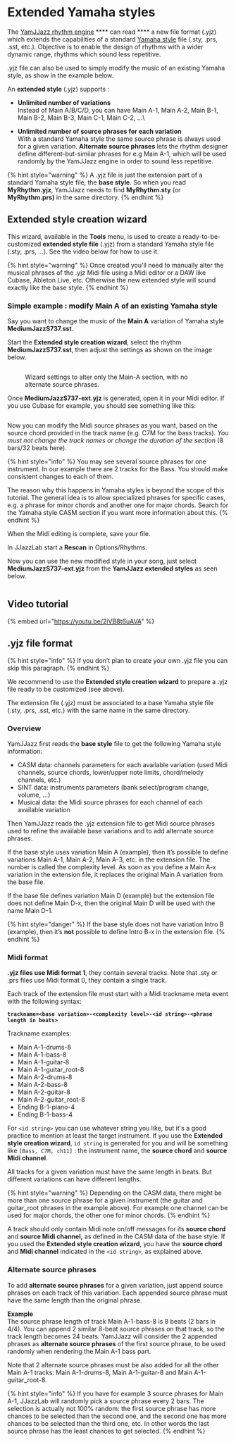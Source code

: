 # Extended Yamaha styles

The [YamJJazz rhythm engine](./) **** can read **** a new file format (.yjz) which extends the capabilities of a standard [Yamaha style](yamaha-styles.md) file (.sty, .prs, .sst, etc.). Objective is to enable the design of rhythms with a wider dynamic range, rhythms which sound less repetitive.

.yjz file can also be used to simply modify the music of an existing Yamaha style, as show in the example below.

An **extended style** (.yjz) supports :

* **Unlimited number of variations**\
  Instead of Main A/B/C/D, you can have Main A-1, Main A-2, Main B-1, Main B-2, Main B-3, Main C-1, Main C-2, …\

* **Unlimited number of source phrases for each variation**\
  With a standard Yamaha style the same source phrase is always used for a given variation.  **Alternate source phrases** lets the rhythm designer define different-but-similar phrases for e.g Main A-1, which will be used randomly by the YamJJazz engine in order to sound less repetitive.

{% hint style="warning" %}
A .yjz file is just the extension part of a standard Yamaha style file, the **base style**. So when you read **MyRhythm.yjz**, YamJJazz needs to find **MyRhythm.sty** (or **MyRhythm.prs)** in the same directory.
{% endhint %}

## Extended style creation wizard

This wizard, available in the **Tools** menu, is used to create a ready-to-be-customized **extended style file** (.yjz) from a standard Yamaha style file (.sty, .prs, ...). See the  video below for how to use it.

{% hint style="warning" %}
Once created you'll need to manually alter the musical phrases of the .yjz Midi file using a Midi editor or a DAW like Cubase, Ableton Live, etc. Otherwise the new extended style will sound exactly like the base style.
{% endhint %}

### Simple example : modify Main A of an existing Yamaha style

Say you want to change the music of the **Main A** variation of Yamaha style **MediumJazzS737.sst**.

Start the **Extended style creation wizard**, select the rhythm **MediumJazzS737.sst**, then adjust the settings as shown on the image below.

<figure><img src="../../.gitbook/assets/2023-01-03 16_45_42-Extended style creation wizard.png" alt=""><figcaption><p>Wizard settings to alter only the Main-A section, with no alternate source phrases.</p></figcaption></figure>

Once **MediumJazzS737-ext.yjz** is generated, open it in your Midi editor. If you use Cubase for example, you should see something like this:

<figure><img src="../../.gitbook/assets/2023-01-03 16_59_55-Cubase AI 7 - [Cubase AI 7 Project - Untitled1].png" alt=""><figcaption></figcaption></figure>

Now you can modify the Midi source phrases as you want, based on the source chord provided in the track name (e.g. C7M for the bass tracks). _You must not change the track names or change the duration of the section_ (8 bars/32 beats here).

{% hint style="info" %}
You may see several source phrases for one instrument. In our example there are 2 tracks for the Bass. You should make consistent changes to each of them.&#x20;

The reason why this happens in Yamaha styles is beyond the scope of this tutorial. The general idea is to allow specialized phrases for specific cases, e.g. a phrase for minor chords and another one for major chords. Search for the Yamaha style CASM section if you want more information about this.
{% endhint %}

When the Midi editing is complete, save your file.&#x20;

In JJazzLab start a **Rescan** in Options/Rhythms.

Now you can use the new modified style in your song, just select **MediumJazzS737-ext.yjz** from the **YamJJazz extended styles** as seen below.&#x20;

<figure><img src="../../.gitbook/assets/2023-01-03 17_49_15-JJazzLab  3.2.1.png" alt=""><figcaption></figcaption></figure>

## Video tutorial

{% embed url="https://youtu.be/2iVB8t6uAVA" %}

## .yjz file format <a href="#yjz-extension-file-format" id="yjz-extension-file-format"></a>

{% hint style="info" %}
If you don’t plan to create your own .yjz file you can skip this paragraph.
{% endhint %}

We recommend to use the **Extended style creation wizard** to prepare a .yjz file ready to be customized (see above).

The extension file (.yjz) must be associated to a base Yamaha style file (.sty, .prs, .sst, etc.) with the same name in the same directory.

### Overview <a href="#overview" id="overview"></a>

YamJJazz first reads the **base style** file to get the following Yamaha style information:

* CASM data: channels parameters for each available variation (used Midi channels, source chords, lower/upper note limits, chord/melody channels, etc.)
* SINT data: instruments parameters (bank select/program change, volume, …)
* Musical data: the Midi source phrases for each channel of each available variation

Then YamJJazz reads the .yjz extension file to get Midi source phrases used to refine the available base variations and to add alternate source phrases.

If the base style uses variation Main A (example), then it’s possible to define variations Main A-1, Main A-2, Main A-3, etc. in the extension file. The number is called the complexity level. As soon as you define a Main A-x variation in the extension file, it replaces the original Main A variation from the base file.

If the base file defines variation Main D (example) but the extension file does not define Main D-x, then the original Main D will be used with the name Main D-1.

{% hint style="danger" %}
If the base style does not have variation Intro B (example), then it’s **not** possible to define Intro B-x in the extension file.
{% endhint %}

### Midi format <a href="#midi-format" id="midi-format"></a>

**.yjz files use Midi format 1**, they contain several tracks. Note that .sty or .prs files use Midi format 0, they contain a single track.

Each track of the extension file must start with a Midi trackname meta event with the following syntax:

**`trackname=<base variation>-<complexity level>-<id string>-<phrase length in beats>`**

Trackname examples:

* Main A-1-drums-8
* Main A-1-bass-8
* Main A-1-guitar-8
* Main A-1-guitar\_root-8
* Main A-2-drums-8
* Main A-2-bass-8
* Main A-2-guitar-8
* Main A-2-guitar\_root-8
* Ending B-1-piano-4
* Ending B-1-bass-4

For `<id string>` you can use whatever string you like, but it's a good practice to mention at least the target instrument. If you use the **Extended style creation wizard**, `id string` is generated for you and will be something like `[Bass, C7M, ch11]` : the instrument name, the **source chord** and **source Midi channel**.

All tracks for a given variation must have the same length in beats. But different variations can have different lengths.

{% hint style="warning" %}
Depending on the CASM data, there might be more than one source phrase for a given instrument (the guitar and guitar\_root phrases in the example above). For example one channel can be used for major chords, the other one for minor chords.
{% endhint %}

A track should only contain Midi note on/off messages for its **source chord** and **source Midi channel,** as defined in the CASM data of the base style. If you used the **Extended style creation wizard**, you have the **source chord** and **Midi channel** indicated in the `<id string>`, as explained above.

### Alternate source phrases <a href="#alternate-takes" id="alternate-takes"></a>

To add **alternate source phrases** for a given variation, just append source phrases on each track of this variation. Each appended source phrase must have the same length than the original phrase.

**Example**\
The source phrase length of track Main A-1-bass-8 is 8 beats (2 bars in 4/4). You can append 2 similar 8-beat source phrases on that track, so the track length becomes 24 beats. YamJJazz will consider the 2 appended phrases as **alternate source phrases** of the first source phrase, to be used randomly when rendering the Main A-1 bass part.&#x20;

Note that 2 alternate source phrases must be also added for all the other Main A-1 tracks: Main A-1-drums-8, Main A-1-guitar-8 and Main A-1-guitar\_root-8.

{% hint style="info" %}
If you have for example 3 source phrases for Main A-1, JJazzLab will randomly pick a source phrase every 2 bars. The selection is actually not 100% random: the first source phrase has more chances to be selected than the second one, and the second one has more chances to be selected than the third one, etc. In other words the last source phrase has the least chances to get selected.
{% endhint %}
